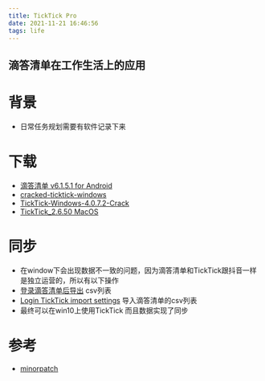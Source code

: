 ```yaml
---
title: TickTick Pro
date: 2021-11-21 16:46:56
tags: life
---
```


##   滴答清单在工作生活上的应用

# 背景
* 日常任务规划需要有软件记录下来

# 下载
* [滴答清单 v6.1.5.1 for Android](https://www.yxssp.com/26151.html)
* [cracked-ticktick-windows](https://github.com/yazdipour/cracked-ticktick-windows)
* [TickTick-Windows-4.0.7.2-Crack](https://github.com/chesterchong/TickTick-Windows-4.0.7.2-Crack)
* [TickTick_2.6.50 MacOS](https://www.mediafire.com/file/xlozb7eohr739qq/TickTick_2.6.50(74).dmg/file)
# 同步
* 在window下会出现数据不一致的问题，因为滴答清单和TickTick跟抖音一样是独立运营的，所以有以下操作
* [登录滴答清单后导出](https://dida365.com/webapp/#settings/backup) csv列表
* [Login TickTick import settings](https://ticktick.com/webapp/#settings/backup) 导入滴答清单的csv列表
* 最终可以在win10上使用TickTick 而且数据实现了同步


# 参考
* [minorpatch](https://www.minorpatch.com/iosapps/page/2/)